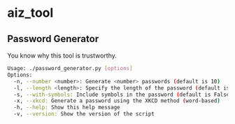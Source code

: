 # aiz_tool

## Password Generator
You know why this tool is trustworthy.

```bash
Usage: ./password_generator.py [options]
Options:
  -n, --number <number>: Generate <number> passwords (default is 10)
  -l, --length <length>: Specify the length of the password (default is 16)
  -s, --with-symbols: Include symbols in the password (default is False)
  -x, --xkcd: Generate a password using the XKCD method (word-based)
  -h, --help: Show this help message
  -v, --version: Show the version of the script
```
